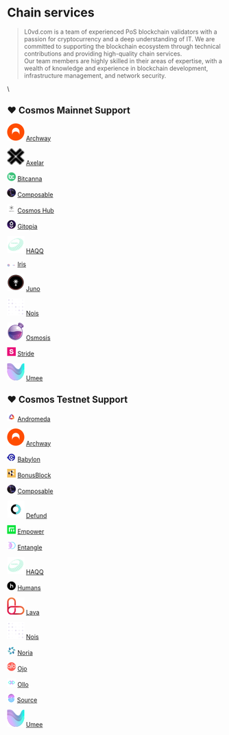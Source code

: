 # Chain services

> L0vd.com is a team of experienced PoS blockchain validators with a passion for cryptocurrency and a deep understanding of IT. We are committed to supporting the blockchain ecosystem through technical contributions and providing high-quality chain services.\
> Our team members are highly skilled in their areas of expertise, with a wealth of knowledge and experience in blockchain development, infrastructure management, and network security.

\



## :heart: Cosmos Mainnet Support

<img src="https://raw.githubusercontent.com/L0vd/image-content/main/gitbook-logos/archway.svg" alt="" data-size="line"> [Archway](mainnets/archway/)

<img src="https://raw.githubusercontent.com/L0vd/image-content/main/gitbook-logos/axelar.svg" alt="" data-size="line"> [Axelar](mainnets/axelar/)

<img src="https://raw.githubusercontent.com/L0vd/image-content/main/gitbook-logos/bitcanna.png" alt="" data-size="line"> [Bitcanna](mainnets/bitcanna/)

<img src="https://raw.githubusercontent.com/L0vd/image-content/main/gitbook-logos/composable.png" alt="" data-size="line"> [Composable](mainnets/composable/)

<img src="https://raw.githubusercontent.com/L0vd/image-content/main/gitbook-logos/cosmos.png" alt="" data-size="line"> [Cosmos Hub](mainnets/cosmoshub/)

<img src="https://raw.githubusercontent.com/L0vd/image-content/main/gitbook-logos/gitopia.png" alt="" data-size="line"> [Gitopia](mainnets/gitopia/)

<img src="https://raw.githubusercontent.com/L0vd/image-content/main/gitbook-logos/haqq.svg" alt="" data-size="line"> [HAQQ](mainnets/haqq/)

<img src="https://raw.githubusercontent.com/L0vd/image-content/main/gitbook-logos/iris.png" alt="" data-size="line"> [Iris](mainnets/iris/)

<img src="https://raw.githubusercontent.com/L0vd/image-content/main/gitbook-logos/juno.svg" alt="" data-size="line"> [Juno](mainnets/juno/)

<img src="https://raw.githubusercontent.com/L0vd/image-content/main/gitbook-logos/nois.svg" alt="" data-size="line"> [Nois](mainnets/nois/)

<img src="https://raw.githubusercontent.com/L0vd/image-content/main/gitbook-logos/osmosis.svg" alt="" data-size="line"> [Osmosis](mainnets/osmosis/)

<img src="https://raw.githubusercontent.com/L0vd/image-content/main/gitbook-logos/stride.png" alt="" data-size="line"> [Stride](mainnets/stride/)

<img src="https://raw.githubusercontent.com/L0vd/image-content/main/gitbook-logos/umee.svg" alt="" data-size="line"> [Umee](mainnets/umee/)

## :heart: Cosmos Testnet Support

<img src="https://raw.githubusercontent.com/L0vd/image-content/main/gitbook-logos/andromeda.png" alt="" data-size="line"> [Andromeda](testnets/andromeda/)

<img src="https://raw.githubusercontent.com/L0vd/image-content/main/gitbook-logos/archway.svg" alt="" data-size="line"> [Archway](testnets/archway/)

<img src="https://raw.githubusercontent.com/L0vd/image-content/main/gitbook-logos/babylon.png" alt="" data-size="line"> [Babylon](testnets/babylon/)

<img src="https://raw.githubusercontent.com/L0vd/image-content/main/gitbook-logos/bonusblock.jpg" alt="" data-size="line"> [BonusBlock](testnets/bonusblock/)

<img src="https://raw.githubusercontent.com/L0vd/image-content/main/gitbook-logos/composable.png" alt="" data-size="line"> [Composable](testnets/composable/)

<img src="https://raw.githubusercontent.com/L0vd/image-content/main/gitbook-logos/defund.svg" alt="" data-size="line"> [Defund](testnets/defund/)

<img src="https://raw.githubusercontent.com/L0vd/image-content/main/gitbook-logos/empower.png" alt="" data-size="line"> [Empower](testnets/empower/)

<img src="https://raw.githubusercontent.com/L0vd/image-content/main/gitbook-logos/entangle.png" alt="" data-size="line"> [Entangle](testnets/entangle/)

<img src="https://raw.githubusercontent.com/L0vd/image-content/main/gitbook-logos/haqq.svg" alt="" data-size="line"> [HAQQ](testnets/haqq/)

<img src="https://raw.githubusercontent.com/L0vd/image-content/main/gitbook-logos/humans.png" alt="" data-size="line"> [Humans](testnets/humans/)

<img src="https://raw.githubusercontent.com/L0vd/image-content/main/gitbook-logos/lava.svg" alt="" data-size="line"> [Lava](testnets/lava/)

<img src="https://raw.githubusercontent.com/L0vd/image-content/main/gitbook-logos/nois.svg" alt="" data-size="line"> [Nois](testnets/nois/)

<img src="https://raw.githubusercontent.com/L0vd/image-content/main/gitbook-logos/noria.png" alt="" data-size="line"> [Noria](testnets/noria/)

<img src="https://raw.githubusercontent.com/L0vd/image-content/main/gitbook-logos/ojo.png" alt="" data-size="line"> [Ojo](testnets/ojo/)

<img src="https://raw.githubusercontent.com/L0vd/image-content/main/gitbook-logos/ollo.png" alt="" data-size="line"> [Ollo](testnets/ollo/)

<img src="https://raw.githubusercontent.com/L0vd/image-content/main/gitbook-logos/source.png" alt="" data-size="line"> [Source](testnets/source/)

<img src="https://raw.githubusercontent.com/L0vd/image-content/main/gitbook-logos/umee.svg" alt="" data-size="line"> [Umee](testnets/umee/)
